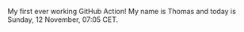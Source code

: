My first ever working GitHub Action!
My name is Thomas and today is Sunday, 12 November, 07:05 CET. 
